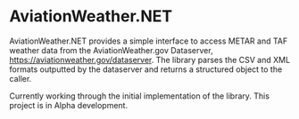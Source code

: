 # AviationWeather.NET
AviationWeather.NET provides a simple interface to access METAR and TAF weather data from the AviationWeather.gov Dataserver,  https://aviationweather.gov/dataserver.  The library parses the CSV and XML formats outputted by the dataserver and returns a structured object to the caller.

Currently working through the initial implementation of the library.  This project is in Alpha development.
